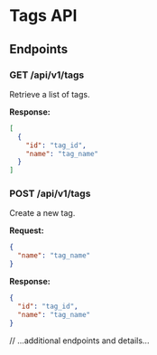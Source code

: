 # Tags API

## Endpoints

### GET /api/v1/tags

Retrieve a list of tags.

**Response:**

```json
[
  {
    "id": "tag_id",
    "name": "tag_name"
  }
]
```

### POST /api/v1/tags

Create a new tag.

**Request:**

```json
{
  "name": "tag_name"
}
```

**Response:**

```json
{
  "id": "tag_id",
  "name": "tag_name"
}
```

// ...additional endpoints and details...
